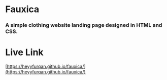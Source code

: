 # Fauxica

### A simple clothing website landing page designed in HTML and CSS.

# Live Link
[https://heyyfurqan.github.io/fauxica/](https://heyyfurqan.github.io/fauxica/)
